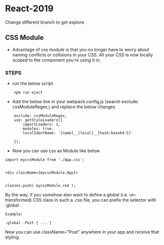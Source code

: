 # React-2019
Change different branch to get explore.
## CSS Module
* Advantage of css module is  that you no longer have to worry about naming conflicts or collisions in your CSS. All your CSS is now locally scoped to the component you're using it in.

### STEPS
* run the below script

```
    npm run eject
```
* Add the below line in your webpack.config.js (search exclude: cssModuleRegex,) and replace the below changes

```
    exclude: cssModuleRegex,
    use: getStyleLoaders({
        importLoaders: 1,
        modules: true,
        localIdentName: '[name]__[local]__[hash:base64:5]'
        
    }),
```
* Now you can use css as Module like below

```
import mycssModule from './App.css';


<div className={mycssModule.App}>


classes.push( mycssModule.red );
```

By the way, if you somehow also want to define a global (i.e. un-transformed) CSS class in such a .css  file, you can prefix the selector with :global .

```
Example:

:global .Post { ... } 

```

Now you can use className="Post"  anywhere in your app and receive that styling.